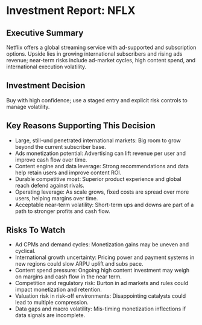 # Investment Report: NFLX
## Executive Summary
Netflix offers a global streaming service with ad-supported and subscription options. Upside lies in growing international subscribers and rising ads revenue; near-term risks include ad-market cycles, high content spend, and international execution volatility.

## Investment Decision
Buy with high confidence; use a staged entry and explicit risk controls to manage volatility.

## Key Reasons Supporting This Decision
- Large, still-und penetrated international markets: Big room to grow beyond the current subscriber base.
- Ads monetization potential: Advertising can lift revenue per user and improve cash flow over time.
- Content engine and data leverage: Strong recommendations and data help retain users and improve content ROI.
- Durable competitive moat: Superior product experience and global reach defend against rivals.
- Operating leverage: As scale grows, fixed costs are spread over more users, helping margins over time.
- Acceptable near-term volatility: Short-term ups and downs are part of a path to stronger profits and cash flow.

## Risks To Watch
- Ad CPMs and demand cycles: Monetization gains may be uneven and cyclical.
- International growth uncertainty: Pricing power and payment systems in new regions could slow ARPU uplift and subs pace.
- Content spend pressure: Ongoing high content investment may weigh on margins and cash flow in the near term.
- Competition and regulatory risk: Burton in ad markets and rules could impact monetization and retention.
- Valuation risk in risk-off environments: Disappointing catalysts could lead to multiple compression.
- Data gaps and macro volatility: Mis-timing monetization inflections if data signals are incomplete.